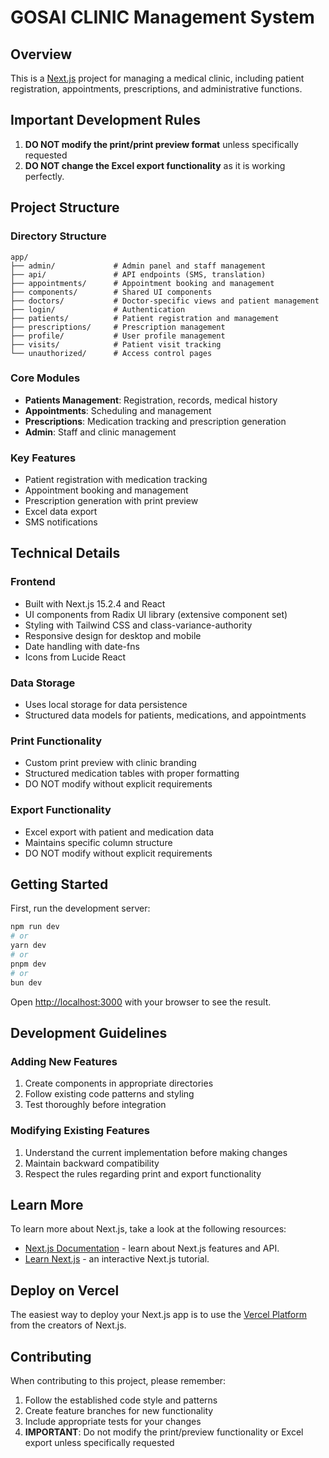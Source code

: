 # GOSAI CLINIC Management System

## Overview
This is a [Next.js](https://nextjs.org) project for managing a medical clinic, including patient registration, appointments, prescriptions, and administrative functions.

## Important Development Rules

1. **DO NOT modify the print/print preview format** unless specifically requested
2. **DO NOT change the Excel export functionality** as it is working perfectly.

## Project Structure

### Directory Structure
```
app/
├── admin/             # Admin panel and staff management
├── api/               # API endpoints (SMS, translation)
├── appointments/      # Appointment booking and management
├── components/        # Shared UI components
├── doctors/           # Doctor-specific views and patient management
├── login/             # Authentication
├── patients/          # Patient registration and management
├── prescriptions/     # Prescription management
├── profile/           # User profile management
├── visits/            # Patient visit tracking
└── unauthorized/      # Access control pages
```

### Core Modules
- **Patients Management**: Registration, records, medical history
- **Appointments**: Scheduling and management
- **Prescriptions**: Medication tracking and prescription generation
- **Admin**: Staff and clinic management

### Key Features
- Patient registration with medication tracking
- Appointment booking and management
- Prescription generation with print preview
- Excel data export
- SMS notifications

## Technical Details

### Frontend
- Built with Next.js 15.2.4 and React
- UI components from Radix UI library (extensive component set)
- Styling with Tailwind CSS and class-variance-authority
- Responsive design for desktop and mobile
- Date handling with date-fns
- Icons from Lucide React

### Data Storage
- Uses local storage for data persistence
- Structured data models for patients, medications, and appointments

### Print Functionality
- Custom print preview with clinic branding
- Structured medication tables with proper formatting
- DO NOT modify without explicit requirements

### Export Functionality
- Excel export with patient and medication data
- Maintains specific column structure
- DO NOT modify without explicit requirements

## Getting Started

First, run the development server:

```bash
npm run dev
# or
yarn dev
# or
pnpm dev
# or
bun dev
```

Open [http://localhost:3000](http://localhost:3000) with your browser to see the result.

## Development Guidelines

### Adding New Features
1. Create components in appropriate directories
2. Follow existing code patterns and styling
3. Test thoroughly before integration

### Modifying Existing Features
1. Understand the current implementation before making changes
2. Maintain backward compatibility
3. Respect the rules regarding print and export functionality

## Learn More

To learn more about Next.js, take a look at the following resources:

- [Next.js Documentation](https://nextjs.org/docs) - learn about Next.js features and API.
- [Learn Next.js](https://nextjs.org/learn) - an interactive Next.js tutorial.

## Deploy on Vercel

The easiest way to deploy your Next.js app is to use the [Vercel Platform](https://vercel.com/new?utm_medium=default-template&filter=next.js&utm_source=create-next-app&utm_campaign=create-next-app-readme) from the creators of Next.js.

## Contributing

When contributing to this project, please remember:

1. Follow the established code style and patterns
2. Create feature branches for new functionality
3. Include appropriate tests for your changes
4. **IMPORTANT**: Do not modify the print/preview functionality or Excel export unless specifically requested
